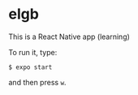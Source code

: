 # elgb
This is a React Native app (learning)

To run it, type:
```
$ expo start
```
and then press `w`.

